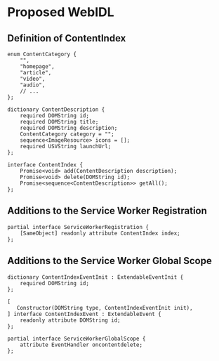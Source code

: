 # Proposed WebIDL

## Definition of ContentIndex
```webidl
enum ContentCategory {
    "",
    "homepage",
    "article",
    "video",
    "audio",
    // ...
};

dictionary ContentDescription {
    required DOMString id;
    required DOMString title;
    required DOMString description;
    ContentCategory category = "";
    sequence<ImageResource> icons = [];
    required USVString launchUrl;
};

interface ContentIndex {
    Promise<void> add(ContentDescription description);
    Promise<void> delete(DOMString id);
    Promise<sequence<ContentDescription>> getAll();
};
```

## Additions to the Service Worker Registration
```webidl
partial interface ServiceWorkerRegistration {
    [SameObject] readonly attribute ContentIndex index;
};
```

## Additions to the Service Worker Global Scope
```webidl
dictionary ContentIndexEventInit : ExtendableEventInit {
    required DOMString id;
};

[
   Constructor(DOMString type, ContentIndexEventInit init),
] interface ContentIndexEvent : ExtendableEvent {
    readonly attribute DOMString id;
};

partial interface ServiceWorkerGlobalScope {
    attribute EventHandler oncontentdelete;
};
```
